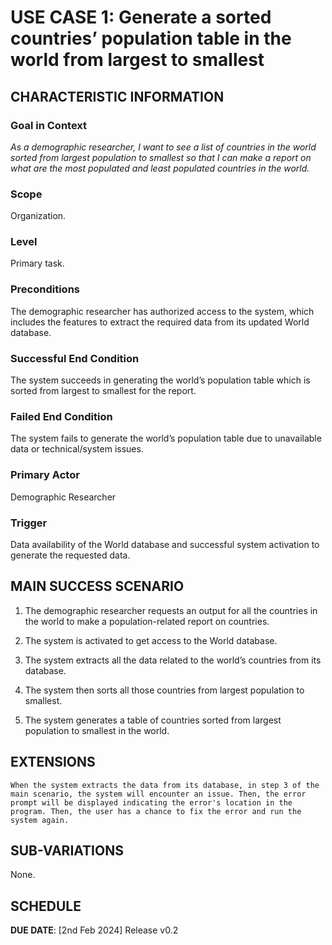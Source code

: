 # USE CASE 1: Generate a sorted countries’ population table in the world from largest to smallest

## CHARACTERISTIC INFORMATION

### Goal in Context

*As a demographic researcher, I want to see a list of countries in the world sorted from largest population to smallest so that I can make a report on what are the most populated and least populated countries in the world.*

### Scope

Organization.

### Level

Primary task.

### Preconditions

The demographic researcher has authorized access to the system, which includes the features to extract the required data from its updated World database.

### Successful End Condition

The system succeeds in generating the world’s population table which is sorted from largest to smallest for the report.

### Failed End Condition

The system fails to generate the world’s population table due to unavailable data or technical/system issues.

### Primary Actor

Demographic Researcher

### Trigger

Data availability of the World database and successful system activation to generate the requested data.



## MAIN SUCCESS SCENARIO

1. The demographic researcher requests an output for all the countries in the world to make a population-related report on countries.

2. The system is activated to get access to the World database.

3. The system extracts all the data related to the world’s countries from its database.

4. The system then sorts all those countries from largest population to smallest.

5. The system generates a table of countries sorted from largest population to smallest in the world.

## EXTENSIONS

	When the system extracts the data from its database, in step 3 of the main scenario, the system will encounter an issue. Then, the error prompt will be displayed indicating the error's location in the program. Then, the user has a chance to fix the error and run the system again. 

## SUB-VARIATIONS

None.

## SCHEDULE

**DUE DATE**: [2nd Feb 2024] Release v0.2 